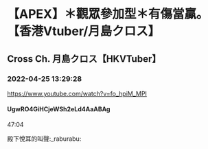 # 【APEX】＊觀眾參加型＊有傷當贏。【香港Vtuber/月島クロス】

## Cross Ch. 月島クロス【HKVTuber】

### 2022-04-25 13:29:28

https://www.youtube.com/watch?v=fo_hpiM_MPI

#### UgwRO4GiHCjeWSh2eLd4AaABAg

47:04

殿下悅耳的叫聲:_raburabu:

